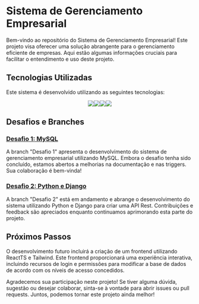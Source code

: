 # Sistema de Gerenciamento Empresarial

Bem-vindo ao repositório do Sistema de Gerenciamento Empresarial! Este projeto visa oferecer uma solução abrangente para o gerenciamento eficiente de empresas. Aqui estão algumas informações cruciais para facilitar o entendimento e uso deste projeto.

## Tecnologias Utilizadas

Este sistema é desenvolvido utilizando as seguintes tecnologias:
<div style="display: flex; justify-content: center;">
<img style="max-width: 100px" src="https://cdn.jsdelivr.net/gh/devicons/devicon/icons/docker/docker-original-wordmark.svg" /><img style="max-width: 100px" src="https://cdn.jsdelivr.net/gh/devicons/devicon/icons/django/django-plain-wordmark.svg" /><img style="max-width: 100px" src="https://cdn.jsdelivr.net/gh/devicons/devicon/icons/mysql/mysql-original-wordmark.svg" /><img style="max-width: 100px" src="https://cdn.jsdelivr.net/gh/devicons/devicon/icons/python/python-original-wordmark.svg" />


</div>

## Desafios e Branches

### [Desafio 1: MySQL](https://github.com/guilhermeforprojeto/enterprise_management_MySQL/tree/Desafio_1)

A branch "Desafio 1" apresenta o desenvolvimento do sistema de gerenciamento empresarial utilizando MySQL. Embora o desafio tenha sido concluído, estamos abertos a melhorias na documentação e nas triggers. Sua colaboração é bem-vinda!

### [Desafio 2: Python e Django](https://github.com/guilhermeforprojeto/enterprise_management_MySQL/tree/Desafio_2)

A branch "Desafio 2" está em andamento e abrange o desenvolvimento do sistema utilizando Python e Django para criar uma API Rest. Contribuições e feedback são apreciados enquanto continuamos aprimorando esta parte do projeto.

## Próximos Passos

O desenvolvimento futuro incluirá a criação de um frontend utilizando ReactTS e Tailwind. Este frontend proporcionará uma experiência interativa, incluindo recursos de login e permissões para modificar a base de dados de acordo com os níveis de acesso concedidos.

Agradecemos sua participação neste projeto! Se tiver alguma dúvida, sugestão ou desejar colaborar, sinta-se à vontade para abrir issues ou pull requests. Juntos, podemos tornar este projeto ainda melhor!
